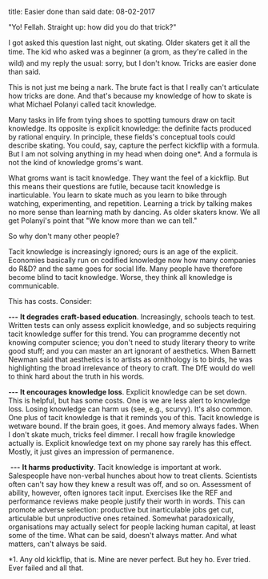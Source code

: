 title: Easier done than said
date: 08-02-2017

"Yo! Fellah. Straight up: how did you do that trick?"

I got asked this question last night, out skating. Older skaters get it all the time. The kid who asked was a beginner (a grom, as they're called in the wild) and my reply the usual: sorry, but I don't know. Tricks are easier done than said.

This is not just me being a nark. The brute fact is that I really can't articulate how tricks are done. And that's because my knowledge of how to skate is what Michael Polanyi called tacit knowledge.

Many tasks in life from tying shoes to spotting tumours draw on tacit knowledge. Its opposite is explicit knowledge: the definite facts produced by rational enquiry. In principle, these fields's conceptual tools could describe skating. You could, say, capture the perfect kickflip with a formula. But I am not solving anything in my head when doing one*. And a formula is not the kind of knowledge groms's want.

What groms want is tacit knowledge. They want the feel of a kickflip. But this means their questions are futile, because tacit knowledge is inarticulable. You learn to skate much as you learn to bike through watching, experimenting, and repetition. Learning a trick by talking makes no more sense than learning math by dancing. As older skaters know. We all get Polanyi's point that "We know more than we can tell."

So why don't many other people?

Tacit knowledge is increasingly ignored; ours is an age of the explicit. Economies basically run on codified knowledge now  how many companies do R&D? and the same goes for social life. Many people have therefore become blind to tacit knowledge. Worse, they think all knowledge is communicable.

This has costs. Consider:

__---__ __It degrades craft-based education__. Increasingly, schools teach to test. Written tests can only assess explicit knowledge, and so subjects requiring tacit knowledge suffer for this trend. You can programme decently not knowing computer science; you don't need to study literary theory to write good stuff; and you can master an art ignorant of aesthetics. When Barnett Newman said that aesthetics is to artists as ornithology is to birds, he was highlighting the broad irrelevance of theory to craft. The DfE would do well to think hard about the truth in his words.

__---__ __It encourages knowledge loss__. Explicit knowledge can be set down. This is helpful, but has some costs. One is we are less alert to knowledge loss. Losing knowledge can harm us (see, e.g., scurvy). It's also common. One plus of tacit knowledge is that it reminds you of this. Tacit knowledge is wetware bound. If the brain goes, it goes. And memory always fades. When I don't skate much, tricks feel dimmer. I recall how fragile knowledge actually is. Explicit knowledge  text on my phone say  rarely has this effect. Mostly, it just gives an impression of permanence.

 __---__ __It harms productivity__. Tacit knowledge is important at work. Salespeople have non-verbal hunches about how to treat clients. Scientists often can't say how they knew a result was off, and so on. Assessment of ability, however, often ignores tacit input. Exercises like the REF and performance reviews make people justify their worth in words. This can promote adverse selection: productive but inarticulable jobs get cut, articulable but unproductive ones retained. Somewhat paradoxically, organisations may actually select for people lacking human capital, at least some of the time. What can be said, doesn't always matter. And what matters, can't always be said.

*1. Any old kickflip, that is. Mine are never perfect. But hey ho. Ever tried. Ever failed and all that. 
